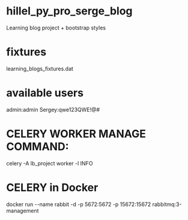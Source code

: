 # hillel_py_pro_serge_blog
Learning blog project + bootstrap styles 

# fixtures
learning_blogs_fixtures.dat

# available users
admin:admin
Sergey:qwe123QWE!@#

# CELERY WORKER MANAGE COMMAND:
celery -A lb_project worker -l INFO

# CELERY in Docker
docker run --name rabbit -d -p 5672:5672 -p 15672:15672 rabbitmq:3-management
